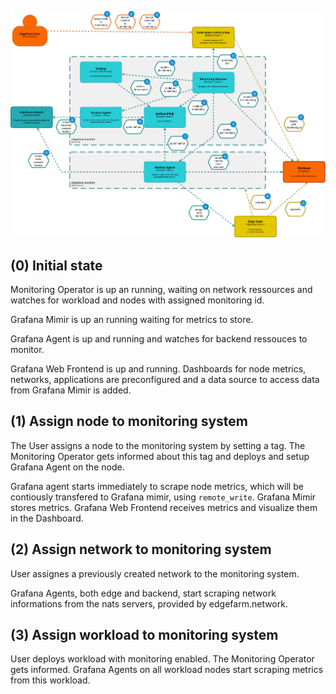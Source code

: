 ![](../assets/architecture-edgefarm.monitor.png)

## **(0)** Initial state

Monitoring Operator is up an running, waiting on network ressources and watches for
workload and nodes with assigned monitoring id.

Grafana Mimir is up an running waiting for metrics to store.

Grafana Agent is up and running and watches for backend ressouces to monitor.

Grafana Web Frontend is up and running. Dashboards for node metrics, networks, applications are preconfigured and a data source to access data from Grafana Mimir is added.

## **(1)** Assign node to monitoring system

The User assigns a node to the monitoring system by setting a tag.
The Monitoring Operator gets informed about this tag and deploys and setup Grafana Agent on the node.

Grafana agent starts immediately to scrape node metrics, which will be contiously transfered to Grafana mimir, using `remote_write`. Grafana Mimir stores metrics. Grafana Web Frontend receives metrics and visualize them in the Dashboard.

## **(2)** Assign network to monitoring system

User assignes a previously created network to the monitoring system.

Grafana Agents, both edge and backend, start scraping network informations from the nats servers, provided by edgefarm.network.

## **(3)** Assign workload to monitoring system

User deploys workload with monitoring enabled.
The Monitoring Operator gets informed.
Grafana Agents on all workload nodes start scraping metrics from this workload.
